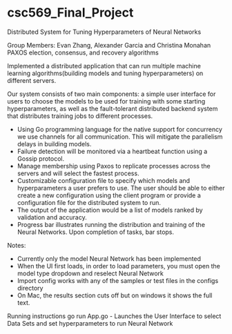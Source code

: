# csc569_Final_Project
Distributed System for Tuning Hyperparameters of Neural Networks

Group Members: Evan Zhang, Alexander Garcia and Christina Monahan
PAXOS election, consensus, and recovery algorithms

Implemented a distributed application that can run multiple machine learning algorithms(building models and tuning hyperparameters) on different servers. 

Our system consists of two main components: a simple user interface for users to choose the models to be used for training with some starting hyperparameters, as well as the fault-tolerant distributed backend system that distributes training jobs to different processes.

- Using Go programming language for the native support for concurrency we use channels for all communication. This will mitigate the parallelism delays in building models. 
- Failure detection will be monitored via a heartbeat function using a Gossip protocol. 
- Manage membership using Paxos to replicate processes across the servers and will select the fastest process. 
- Customizable configuration file to specify which models and hyperparameters a user prefers to use. The user should be able to either create a new configuration using the client program or provide a configuration file for the distributed system to run. 
- The output of the application would be a list of models ranked by validation and accuracy.
- Progress bar illustrates running the distribution and training  of the Neural Networks. Upon completion of tasks, bar stops. 

Notes:
- Currently only the model Neural Network has been implemented
- When the UI first loads, in order to load parameters, you must open the model type dropdown and reselect Neural Network
- Import config works with any of the samples or test files in the configs directory
- On Mac, the results section cuts off but on windows it shows the full text. 


Running instructions
go run App.go 
    - Launches the User Interface to select Data Sets and set hyperparameters to run Neural Network